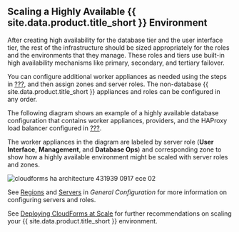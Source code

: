 ## Scaling a Highly Available {{ site.data.product.title_short }} Environment

After creating high availability for the database tier and the user
interface tier, the rest of the infrastructure should be sized
appropriately for the roles and the environments that they manage. These
roles and tiers use built-in high availability mechanisms like primary,
secondary, and tertiary failover.

You can configure additional worker appliances as needed using the steps
in [???](#installation_appliances_addl), and then assign zones and
server roles. The non-database {{ site.data.product.title_short }} appliances and
roles can be configured in any order.

The following diagram shows an example of a highly available database
configuration that contains worker appliances, providers, and the
HAProxy load balancer configured in [???](#configuring_HAProxy).

The worker appliances in the diagram are labeled by server role (**User
Interface**, **Management**, and **Database Ops**) and corresponding
zone to show how a highly available environment might be scaled with
server roles and zones.

![cloudforms ha architecture 431939 0917 ece
02](/images/cloudforms_ha_architecture_431939_0917_ece-02.png)

See
[Regions](https://access.redhat.com/documentation/en-us/red_hat_cloudforms/4.5/html-single/general_configuration/#regions)
and
[Servers](https://access.redhat.com/documentation/en-us/red_hat_cloudforms/4.5/html-single/general_configuration/#servers)
in *General Configuration* for more information on configuring servers
and roles.

See [Deploying CloudForms at
Scale](https://access.redhat.com/documentation/en-us/reference_architectures/2017/html/deploying_cloudforms_at_scale/)
for further recommendations on scaling your {{ site.data.product.title_short }}
environment.
